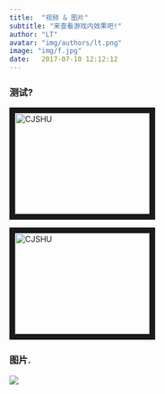 ```yaml
---
title:  "视频 & 图片"
subtitle: "来查看游戏内效果吧!"
author: "LT"
avatar: "img/authors/lt.png"
image: "img/f.jpg"
date:   2017-07-10 12:12:12
---
```


### 测试?
<a href="https://www.facebook.com/lolhack001/videos/457098924414652/
" target="_blank"><img src="http://s22.postimg.org/5oawbeyhd/screenshot_538.png" 
alt="CJSHU" width="240" height="180" border="10" /></a>  


<a href="https://youtu.be/mswq2Cx1MTE
" target="_blank"><img src="http://s22.postimg.org/v5oph9qtt/screenshot_537.png" 
alt="CJSHU" width="240" height="180" border="10" /></a>

### 图片.
![](http://ww4.sinaimg.cn/cmw218/005uPDlbgw1f1drj093cej30zk0qon4d.jpg)
